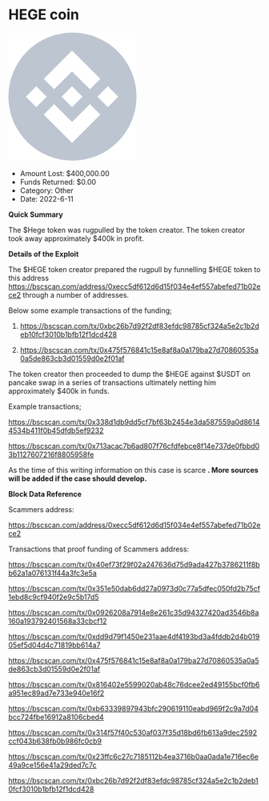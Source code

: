 # HEGE coin
![HEGE coin](/rektimages/HEGE-coin.png)
- Amount Lost: $400,000.00
- Funds Returned: $0.00
- Category: Other
- Date: 2022-6-11

**Quick Summary**

The $Hege token was rugpulled by the token creator. The token creator took away approximately $400k in profit.

  


 **Details of the Exploit**

The $HEGE token creator prepared the rugpull by funnelling $HEGE token to this address https://bscscan.com/address/0xecc5df612d6d15f034e4ef557abefed71b02ece2 through a number of addresses.

Below some example transactions of the funding;

1) https://bscscan.com/tx/0xbc26b7d92f2df83efdc98785cf324a5e2c1b2deb10fcf3010b1bfb12f1dcd428

2) https://bscscan.com/tx/0x475f576841c15e8af8a0a179ba27d70860535a0a5de863cb3d01559d0e2f01af

The token creator then proceeded to dump the $HEGE against $USDT on pancake swap in a series of transactions ultimately netting him approximately $400k in funds.

  
Example transactions;

https://bscscan.com/tx/0x338d1db9dd5cf7bf63b2454e3da587559a0d86144534b411f0b45dfdb5ef9232

https://bscscan.com/tx/0x713acac7b6ad807f76cfdfebce8f14e737de0fbbd03b1127607216f8805958fe

  


As the time of this writing information on this case is scarce **. More sources will be added if the case should develop.**

  


 **Block Data Reference**

  


Scammers address:

https://bscscan.com/address/0xecc5df612d6d15f034e4ef557abefed71b02ece2

  


Transactions that proof funding of Scammers address:

https://bscscan.com/tx/0x40ef73f29f02a247636d75d9ada427b3786211f8bb62a1a076131f44a3fc3e5a

https://bscscan.com/tx/0x351e50dab6dd27a0973d0c77a5dfec050fd2b75cf1ebd8c9cf940f2e9c5b17d5

https://bscscan.com/tx/0x0926208a7914e8e261c35d94327420ad3546b8a160a193792401568a33cbcf12

https://bscscan.com/tx/0xdd9d79f1450e231aae4df4193bd3a4fddb2d4b01905ef5d04d4c71819bb614a7

https://bscscan.com/tx/0x475f576841c15e8af8a0a179ba27d70860535a0a5de863cb3d01559d0e2f01af

https://bscscan.com/tx/0x816402e5599020ab48c76dcee2ed49155bcf0fb6a951ec89ad7e733e940e16f2

https://bscscan.com/tx/0xb63339897943bfc290619110eabd969f2c9a7d04bcc724fbe16912a8106cbed4

https://bscscan.com/tx/0x314f57f40c530af037f35d18bd6fb613a9dec2592ccf043b638fb0b986fc0cb9

https://bscscan.com/tx/0x23ffc6c27c7185112b4ea3716b0aa0ada1e716ec6e49a9ce156e41a29ded7c7c

https://bscscan.com/tx/0xbc26b7d92f2df83efdc98785cf324a5e2c1b2deb10fcf3010b1bfb12f1dcd428

  





